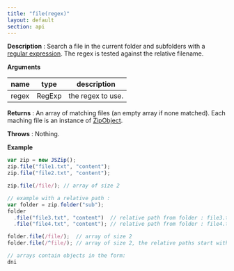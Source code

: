 ```yaml
---
title: "file(regex)"
layout: default
section: api
---
```


__Description__ : Search a file in the current folder and subfolders with a
[regular expression](https://developer.mozilla.org/en-US/docs/Web/JavaScript/Guide/Regular_Expressions).
The regex is tested against the relative filename.

__Arguments__

name  | type   | description
------|--------|------------
regex | RegExp | the regex to use.

__Returns__ : An array of matching files (an empty array if none matched). Each
maching file is an instance of [ZipObject]({{site.baseurl}}/documentation/api_zipobject.html).

__Throws__ : Nothing.

<!--
__Complexity__ : **O(k)** where k is the number of entries in the current JSZip
instance.
-->

__Example__

```js
var zip = new JSZip();
zip.file("file1.txt", "content");
zip.file("file2.txt", "content");

zip.file(/file/); // array of size 2

// example with a relative path :
var folder = zip.folder("sub");
folder
  .file("file3.txt", "content")  // relative path from folder : file3.txt
  .file("file4.txt", "content"); // relative path from folder : file4.txt

folder.file(/file/);  // array of size 2
folder.file(/^file/); // array of size 2, the relative paths start with file

// arrays contain objects in the form:
dni
```


